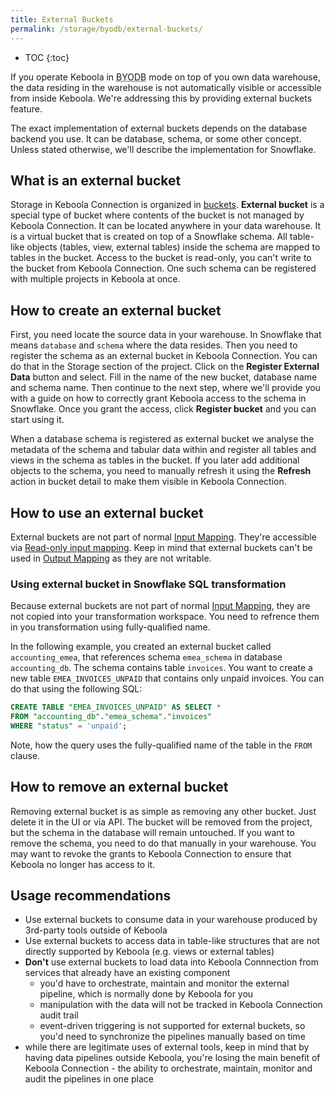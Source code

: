 ```yaml
---
title: External Buckets
permalink: /storage/byodb/external-buckets/
---
```


* TOC
{:toc}

If you operate Keboola in <abbr title="Bring Your Own Database">BYODB</abbr> mode on top of you own data warehouse, the data residing in the warehouse is not automatically visible or accessible from inside Keboola. We're addressing this by providing external buckets feature.

The exact implementation of external buckets depends on the database backend you use. It can be database, schema, or some other concept. Unless stated otherwise, we'll describe the implementation for Snowflake.

## What is an external bucket

Storage in Keboola Connection is organized in [buckets](/storage/buckets/). **External bucket** is a special type of bucket where contents of the bucket is not managed by Keboola Connection. It can be located anywhere in your data warehouse. It is a virtual bucket that is created on top of a Snowflake schema. All table-like objects (tables, view, external tables) inside the schema are mapped to tables in the bucket. Access to the bucket is read-only, you can't write to the bucket from Keboola Connection. One such schema can be registered with multiple projects in Keboola at once.

## How to create an external bucket

First, you need locate the source data in your warehouse. In Snowflake that means `database` and `schema` where the data resides. Then you need to register the schema as an external bucket in Keboola Connection. You can do that in the Storage section of the project. Click on the **Register External Data** button and select. Fill in the name of the new bucket, database name and schema name. Then continue to the next step, where we'll provide you with a guide on how to correctly grant Keboola access to the schema in Snowflake. Once you grant the access, click **Register bucket** and you can start using it.

When a database schema is registered as external bucket we analyse the metadata of the schema and tabular data within and register all tables and views in the schema as tables in the bucket. If you later add additional objects to the schema, you need to manually refresh it using the **Refresh** action in bucket detail to make them visible in Keboola Connection. 

## How to use an external bucket

External buckets are not part of normal [Input Mapping](transformations/mappings/#input-mapping). They're accessible via [Read-only input mapping](/transformations/mappings/#read-only-input-mapping). Keep in mind that external buckets can't be used in [Output Mapping](transformations/mappings/#output-mapping) as they are not writable.

### Using external bucket in Snowflake SQL transformation

Because external buckets are not part of normal [Input Mapping](transformations/mappings/#input-mapping), they are not copied into your transformation workspace. You need to refrence them in you transformation using fully-qualified name.

In the following example, you created an external bucket called `accounting_emea`, that references schema `emea_schema` in database `accounting_db`. The schema contains table `invoices`. You want to create a new table `EMEA_INVOICES_UNPAID` that contains only unpaid invoices. You can do that using the following SQL:

```sql
CREATE TABLE "EMEA_INVOICES_UNPAID" AS SELECT * 
FROM "accounting_db"."emea_schema"."invoices"
WHERE "status" = 'unpaid';
```
Note, how the query uses the fully-qualified name of the table in the `FROM` clause.

## How to remove an external bucket

Removing external bucket is as simple as removing any other bucket. Just delete it in the UI or via API. The bucket will be removed from the project, but the schema in the database will remain untouched. If you want to remove the schema, you need to do that manually in your warehouse. You may want to revoke the grants to Keboola Connection to ensure that Keboola no longer has access to it.

## Usage recommendations

* Use external buckets to consume data in your warehouse produced by 3rd-party tools outside of Keboola
* Use external buckets to access data in table-like structures that are not directly supported by Keboola (e.g. views or external tables)
* **Don't** use external buckets to load data into Keboola Connnection from services that already have an existing component
    * you'd have to orchestrate, maintain and monitor the external pipeline, which is normally done by Keboola for you
    * manipulation with the data will not be tracked in Keboola Connection audit trail
    * event-driven triggering is not supported for external buckets, so you'd need to synchronize the pipelines manually based on time
* while there are legitimate uses of external tools, keep in mind that by having data pipelines outside Keboola, you're losing the main benefit of Keboola Connection - the ability to orchestrate, maintain, monitor and audit the pipelines in one place
